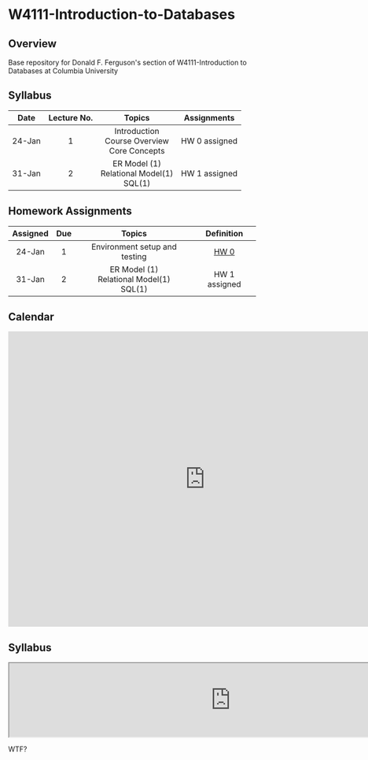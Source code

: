 # W4111-Introduction-to-Databases

## Overview

Base repository for Donald F. Ferguson's section of W4111-Introduction
to Databases at Columbia University

## Syllabus

|  Date  | Lecture No. |                      Topics                      |  Assignments  |
|:------:|:-----------:|:------------------------------------------------:|:-------------:|
| 24-Jan |      1      | Introduction<br>Course Overview<br>Core Concepts | HW 0 assigned |
| 31-Jan |      2      |  ER Model (1)<br>Relational Model(1)<br>SQL(1)   | HW 1 assigned |

## Homework Assignments

| Assigned | Due |                    Topics                     |         Definition          |
|:--------:|:---:|:---------------------------------------------:|:---------------------------:|
|  24-Jan  |  1  |         Environment setup and testing         | [HW 0](homework/HW0/hw0.md) |
|  31-Jan  |  2  | ER Model (1)<br>Relational Model(1)<br>SQL(1) |        HW 1 assigned        |

## Calendar

<iframe src="https://calendar.google.com/calendar/embed?src=c_f29a8dd21b7beba8a935795ab394419355f85eafb613a86da455953433b5d2ee%40group.calendar.google.com&ctz=America%2FNew_York" style="border: 0" width="800" height="600" frameborder="0" scrolling="no"></iframe>

## Syllabus

<iframe src="https://docs.google.com/document/d/e/2PACX-1vT5QIs14arj7yNfrBWCePwqfjD34-oQ76nNT1XZDaRxwMJRTiKrUL3zi2zpgPUkw1X77ZCLF9Cy3mFw/pub?embedded=true" width="900">
    
</iframe>


WTF?
